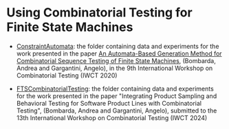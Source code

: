 # Using Combinatorial Testing for Finite State Machines

* [ConstraintAutomata](https://github.com/fmselab/FiniteStateMachineCombinatorial/tree/master/ConstraintAutomata): the folder containing data and experiments for the work presented in the paper [An Automata-Based Generation Method for
Combinatorial Sequence Testing of Finite State Machines](https://ieeexplore.ieee.org/document/9155969), (Bombarda, Andrea and Gargantini, Angelo), in the 9th International Workshop on Combinatorial Testing (IWCT 2020)

* [FTSCombinatorialTesting](https://github.com/fmselab/FiniteStateMachineCombinatorial/tree/master/FTSCombinatorialTesting): the folder containing data and experiments for the work presented in the paper "Integrating Product Sampling and Behavioral Testing for Software Product Lines with Combinatorial Testing", (Bombarda, Andrea and Gargantini, Angelo), submitted to the 13th International Workshop on Combinatorial Testing (IWCT 2024)
